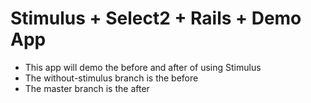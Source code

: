 # Stimulus + Select2 + Rails + Demo App

* This app will demo the before and after of using Stimulus 
* The without-stimulus branch is the before
* The master branch is the after 